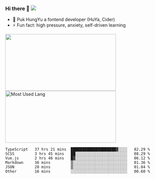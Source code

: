 ### Hi there 👋   ![](https://komarev.com/ghpvc/?username=trojan0523&color=ff69b4&label=PV+Since+2020-1-1)

 - 🔭 Puk HungYu a fontend developer (HuYa, Cider)
 - ⚡ Fun fact: high pressure, anxiety, self-driven learning 

 <img align="left" width="350px" height="180px" src="https://github-readme-stats.vercel.app/api?username=trojan0523&show_icons=true&icon_color=199861&count_private=true" />
 
 <img width="350px" height="165px" alt="Most Used Lang" src="https://github-readme-stats.vercel.app/api/top-langs/?username=trojan0523&layout=compact"/>
 

 <!--START_SECTION:waka-->

```text
TypeScript   37 hrs 21 mins  ████████████████████▓░░░░   82.29 %
SCSS         3 hrs 45 mins   ██░░░░░░░░░░░░░░░░░░░░░░░   08.29 %
Vue.js       2 hrs 46 mins   █▓░░░░░░░░░░░░░░░░░░░░░░░   06.12 %
Markdown     36 mins         ▒░░░░░░░░░░░░░░░░░░░░░░░░   01.36 %
JSON         28 mins         ▒░░░░░░░░░░░░░░░░░░░░░░░░   01.04 %
Other        16 mins         ░░░░░░░░░░░░░░░░░░░░░░░░░   00.60 %
```

<!--END_SECTION:waka-->

 
<!--
**Trojan0523/Trojan0523** is a ✨ _special_ ✨ repository because its `README.md` (this file) appears on your GitHub profile.

Here are some ideas to get you started:

- 👯 looking to collaborate on where? i don`t know
- 🤔 I’m looking for help with ...
- 💬 Ask me about ...
- 📫 How to reach me: ...
- 😄 Pronouns: ...
- ⚡ Fun fact: ...
![](https://komarev.com/ghpvc/?username=trojan0523)
-->

